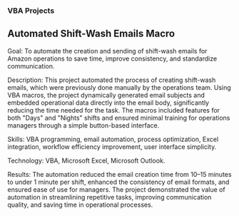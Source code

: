 ### VBA Projects

## Automated Shift-Wash Emails Macro

Goal: To automate the creation and sending of shift-wash emails for Amazon operations to save time, improve consistency, and standardize communication.

Description: This project automated the process of creating shift-wash emails, which were previously done manually by the operations team. Using VBA macros, the project dynamically generated email subjects and embedded operational data directly into the email body, significantly reducing the time needed for the task. 
The macros included features for both "Days" and "Nights" shifts and ensured minimal training for operations managers through a simple button-based interface.

Skills: VBA programming, email automation, process optimization, Excel integration, workflow efficiency improvement, user interface simplicity.

Technology: VBA, Microsoft Excel, Microsoft Outlook.

Results: The automation reduced the email creation time from 10–15 minutes to under 1 minute per shift, enhanced the consistency of email formats, and ensured ease of use for managers. The project demonstrated the value of automation in streamlining repetitive tasks, improving communication quality, and saving time in operational processes.
